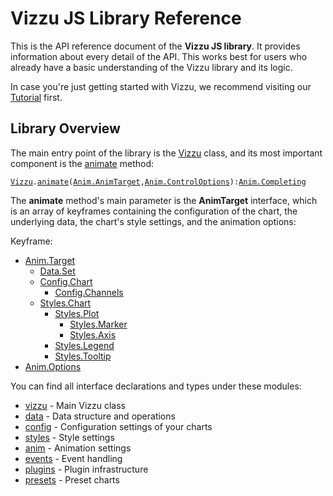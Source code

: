 # Vizzu JS Library Reference

This is the API reference document of the **Vizzu JS library**. It provides
information about every detail of the API. This works best for users who already
have a basic understanding of the Vizzu library and its logic.

In case you're just getting started with Vizzu, we recommend visiting our
[Tutorial](../tutorial/index.md) first.

## Library Overview

The main entry point of the library is the [Vizzu](./vizzu/classes/vizzu.md)
class, and its most important component is the
[animate](./vizzu/classes/vizzu.md#animate) method:

[`Vizzu`](./vizzu/classes/vizzu.md)`.`[`animate`](./vizzu/classes/vizzu.md#animate)`(`[`Anim.AnimTarget`](./types/anim/type-aliases/AnimTarget.md)`,`[`Anim.ControlOptions`](./types/anim/interfaces/ControlOptions.md)`):`[`Anim.Completing`](./animcompleting/README.md)

The **animate** method's main parameter is the **AnimTarget** interface, which
is an array of keyframes containing the configuration of the chart, the
underlying data, the chart's style settings, and the animation options:

Keyframe:

- [Anim.Target](./types/anim/interfaces/Target.md)
    - [Data.Set](./types/data/type-aliases/Set.md)
    - [Config.Chart](./types/config/interfaces/Chart.md)
        - [Config.Channels](./types/config/interfaces/Channel.md)
    - [Styles.Chart](./types/styles/interfaces/Chart.md)
        - [Styles.Plot](./types/styles/interfaces/Plot.md)
            - [Styles.Marker](./types/styles/interfaces/Marker.md)
            - [Styles.Axis](./types/styles/interfaces/Axis.md)
        - [Styles.Legend](./types/styles/interfaces/Legend.md)
        - [Styles.Tooltip](./types/styles/interfaces/Tooltip.md)
- [Anim.Options](./types/anim/interfaces/Options.md)

You can find all interface declarations and types under these modules:

- [vizzu](./vizzu/README.md) - Main Vizzu class
- [data](./types/data/README.md) - Data structure and operations
- [config](./types/config/README.md) - Configuration settings of your charts
- [styles](./types/styles/README.md) - Style settings
- [anim](./types/anim/README.md) - Animation settings
- [events](./events/README.md) - Event handling
- [plugins](./plugins/README.md) - Plugin infrastructure
- [presets](./types/presets/README.md) - Preset charts
